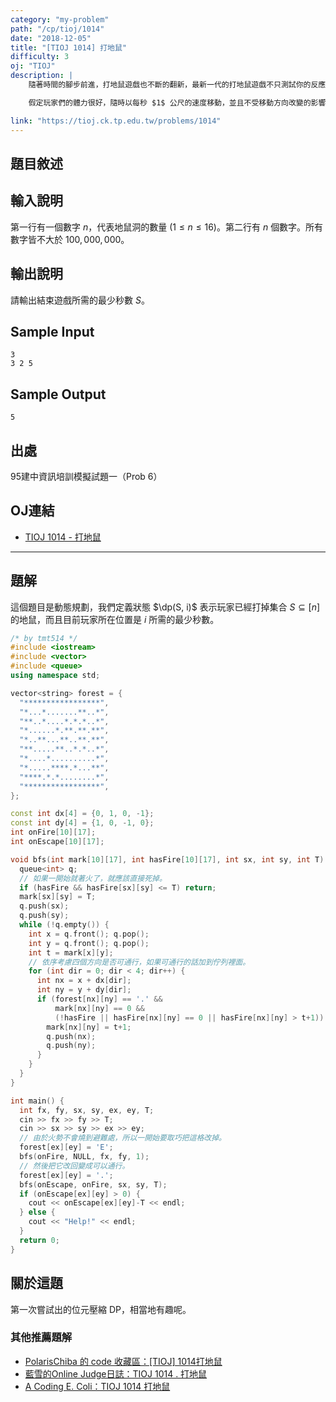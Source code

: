 ```yaml
---
category: "my-problem"
path: "/cp/tioj/1014"
date: "2018-12-05"
title: "[TIOJ 1014] 打地鼠"
difficulty: 3
oj: "TIOJ"
description: |
    隨著時間的腳步前進，打地鼠遊戲也不斷的翻新，最新一代的打地鼠遊戲不只測試你的反應能力，同時也考驗著你的體力和智力。地鼠基地是一個長型的基座，基座上每隔一公尺就會有一個地鼠洞，由左至右編號為 $1,2,\ldots,n$。玩家站在這個基地的最左邊，與第一個地鼠洞相距 $1$ 公尺；拿著一根鎚子，準備開始這個遊戲。編號為 $i$ 的地鼠洞每 $T_i$ 秒地鼠會出現一次。被打的地鼠不再出現，只要將所有地鼠打完，就結束遊戲，並且紀錄從開始到結束遊戲的秒數，越快越好。現在問題來了，負責製造這個地鼠基地的遊戲廠商想要知道結束遊戲所需的最少秒數，於是拜託你幫忙寫個程式來解決它。

    假定玩家們的體力很好，隨時以每秒 $1$ 公尺的速度移動，並且不受移動方向改變的影響，打地鼠所花的時間也可以忽略不計。

link: "https://tioj.ck.tp.edu.tw/problems/1014"
---
```


## 題目敘述

<showvariable varname='description'></showvariable>
 
## 輸入說明

第一行有一個數字 $n$，代表地鼠洞的數量 $(1\le n\le 16)$。第二行有 $n$ 個數字。所有數字皆不大於 $100,000,000$。

## 輸出說明

請輸出結束遊戲所需的最少秒數 $S$。

## Sample Input

```
3
3 2 5
```

## Sample Output

```
5
```

## 出處

95建中資訊培訓模擬試題一（Prob 6）

## OJ連結

* [TIOJ 1014 - 打地鼠](https://tioj.ck.tp.edu.tw/problems/1014)

----

## 題解
這個題目是動態規劃，我們定義狀態 $\dp(S, i)$ 表示玩家已經打掉集合 $S\subseteq [n]$ 的地鼠，而且目前玩家所在位置是 $i$ 所需的最少秒數。

```cpp
/* by tmt514 */
#include <iostream>
#include <vector>
#include <queue>
using namespace std;

vector<string> forest = {
  "*****************",
  "*...*.......**..*",
  "**..*....*.*.*..*",
  "*......*.**.**.**",
  "*..**...**..**.**",
  "**.....**..*.*..*",
  "*....*..........*",
  "*.....****.*...**",
  "****.*.*........*",
  "*****************",
};

const int dx[4] = {0, 1, 0, -1};
const int dy[4] = {1, 0, -1, 0};
int onFire[10][17];
int onEscape[10][17];

void bfs(int mark[10][17], int hasFire[10][17], int sx, int sy, int T) {
  queue<int> q;
  // 如果一開始就著火了，就應該直接死掉。
  if (hasFire && hasFire[sx][sy] <= T) return;
  mark[sx][sy] = T;
  q.push(sx);
  q.push(sy);
  while (!q.empty()) {
    int x = q.front(); q.pop();
    int y = q.front(); q.pop();
    int t = mark[x][y];
    // 依序考慮四個方向是否可通行，如果可通行的話加到佇列裡面。
    for (int dir = 0; dir < 4; dir++) {
      int nx = x + dx[dir];
      int ny = y + dy[dir];
      if (forest[nx][ny] == '.' && 
          mark[nx][ny] == 0 &&
          (!hasFire || hasFire[nx][ny] == 0 || hasFire[nx][ny] > t+1)) {
        mark[nx][ny] = t+1;
        q.push(nx);
        q.push(ny);
      }
    }
  }
}

int main() {
  int fx, fy, sx, sy, ex, ey, T;
  cin >> fx >> fy >> T;
  cin >> sx >> sy >> ex >> ey;
  // 由於火勢不會燒到避難處，所以一開始要取巧把這格改掉。
  forest[ex][ey] = 'E';
  bfs(onFire, NULL, fx, fy, 1);
  // 然後把它改回變成可以通行。
  forest[ex][ey] = '.';
  bfs(onEscape, onFire, sx, sy, T);
  if (onEscape[ex][ey] > 0) {
    cout << onEscape[ex][ey]-T << endl;
  } else {
    cout << "Help!" << endl;
  }
  return 0;
}
```

## 關於這題

第一次嘗試出的位元壓縮 DP，相當地有趣呢。

### 其他推薦題解

* [PolarisChiba 的 code 收藏區：[TIOJ] 1014打地鼠](https://polarischiba.blogspot.com/2018/02/tioj-1014.html)
* [藍雪的Online Judge日誌：TIOJ 1014 . 打地鼠](http://snowyojworld.blogspot.com/2014/10/tioj-1014.html)
* [A Coding E. Coli：TIOJ 1014 打地鼠](http://colistar.blogspot.com/2009/10/tioj-1014.html)